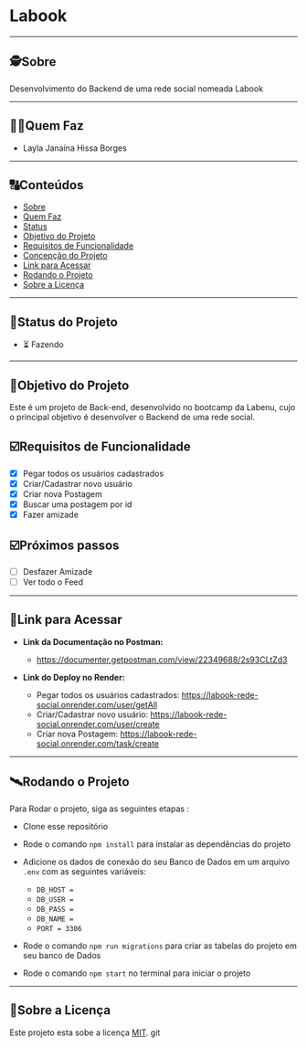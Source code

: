 # Labook

---

##  🕵Sobre

Desenvolvimento do Backend de uma rede social nomeada Labook

---

##  👩🏾Quem Faz 

- Layla Janaína Hissa Borges


---
##  🔠Conteúdos

<!--ts-->
   * [Sobre](#sobre)
   * [Quem Faz](#-quem-faz)
   * [Status](#status)
   * [Objetivo do Projeto](#objetivo-do-projeto)
   * [Requisitos de Funcionalidade](#requisitos-de-funcionalidade)
   * [Concepção do Projeto](#concepcao-do-projeto)
   * [Link para Acessar](#link-para-acessar)
   * [Rodando o Projeto](#rodando-o-projeto)
   * [Sobre a Licença](#sobre-a-licença)
<!--te-->


---
##  🧭Status do Projeto

 - ⏳ Fazendo

---

##  🎯Objetivo do Projeto

Este é um projeto de Back-end, desenvolvido no bootcamp da Labenu, cujo o principal objetivo é desenvolver o Backend de uma rede social.

## ☑️Requisitos de Funcionalidade

- [x] Pegar todos os usuários cadastrados
- [x] Criar/Cadastrar novo usuário
- [x] Criar nova Postagem
- [x] Buscar uma postagem por id
- [x] Fazer amizade

## ☑️Próximos passos

- [ ] Desfazer Amizade
- [ ] Ver todo o Feed

---

## 🔗Link para Acessar

- **Link da Documentação no Postman:** 
    - https://documenter.getpostman.com/view/22349688/2s93CLtZd3

- **Link do Deploy no Render:** 
   
     - Pegar todos os usuários cadastrados: https://labook-rede-social.onrender.com/user/getAll
     - Criar/Cadastrar novo usuário: https://labook-rede-social.onrender.com/user/create
     - Criar nova Postagem: https://labook-rede-social.onrender.com/task/create

---


## 🛰Rodando o Projeto

Para Rodar o projeto, siga as seguintes etapas :

- Clone esse repositório
- Rode o comando `npm install` para instalar as dependências do projeto
- Adicione os dados de conexão do seu Banco de Dados em um arquivo `.env` com as seguintes variáveis:

    * `DB_HOST = `
    * `DB_USER = `
    * `DB_PASS = `
    * `DB_NAME = `
    * `PORT = 3306`

- Rode o comando `npm run migrations` para criar as tabelas do projeto em seu banco de Dados
- Rode o comando `npm start` no terminal para iniciar o projeto


---

## 📝Sobre a Licença

Este projeto esta sobe a licença [MIT](./LICENSE).
git
